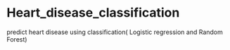 # Heart_disease_classification
predict heart disease using classification( Logistic regression and Random Forest)
